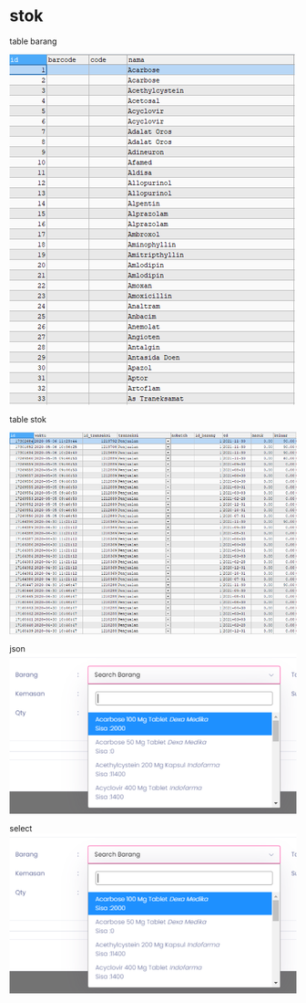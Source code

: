 # stok

table barang <br>

![alt text](https://github.com/fikrizabintang/stok/blob/master/dc_barang.png)

table stok <br>

![alt text](https://github.com/fikrizabintang/stok/blob/master/dc_stok.png)

json
![alt text](https://github.com/fikrizabintang/stok/blob/master/image.png)

select
![alt text](https://github.com/fikrizabintang/stok/blob/master/Untitled.png)



